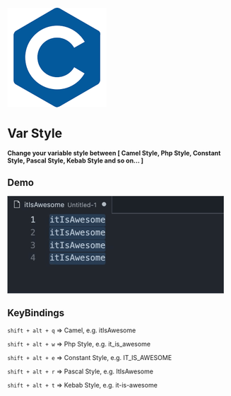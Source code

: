 ![icon](https://raw.githubusercontent.com/YiNanKai/vscode-var-style/master/icon.png)
# Var Style

**Change your variable style between [ Camel Style, Php Style, Constant Style, Pascal Style, Kebab Style and so on... ]**

## Demo

![Demo](https://raw.githubusercontent.com/YiNanKai/vscode-var-style/master/demo.gif)

## KeyBindings

`shift + alt + q` => Camel, e.g. itIsAwesome

`shift + alt + w` => Php Style, e.g. it_is_awesome

`shift + alt + e` => Constant Style, e.g. IT_IS_AWESOME

`shift + alt + r` => Pascal Style, e.g. ItIsAwesome

`shift + alt + t` => Kebab Style, e.g. it-is-awesome

